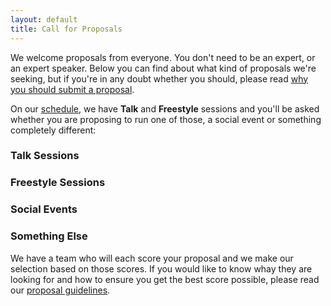 ```yaml
---
layout: default
title: Call for Proposals
---
```


We welcome proposals from everyone. You don't need to be an expert, or an expert speaker. Below you can find about what kind of proposals we're seeking, but if you're in any doubt whether you should, please read [why you should submit a proposal](/cfp/why/).

On our [schedule](https://pretalx.com/pycon-uk-2020/schedule/), we have **Talk** and **Freestyle** sessions and you'll be asked whether you are proposing to run one of those, a social event or something completely different:

<div class="row">
  <div class="box box_left box_blue">
    <h3>Talk Sessions</h3>

  </div>

  <div class="box box_right box_red">
    <h3>Freestyle Sessions</h3>

  </div>
</div>

<div class="row">
  <div class="box box_left box_yellow">
    <h3>Social Events</h3>
  </div>

  <div class="box box_right box_blue">
    <h3>Something Else</h3>

  </div>
</div>

We have a team who will each score your proposal and we make our selection based on those scores. If you would like to know whay they are looking for and how to ensure you get the best score possible, please read our [proposal guidelines](/cfp/guidelines/).
